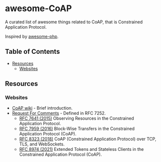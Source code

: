 # awesome-CoAP

A curated list of awesome things related to CoAP, that is Constrained Application Protocol.

Inspired by [awesome-php](https://github.com/ziadoz/awesome-php).

## Table of Contents
- [Resources](#resources)
    - [Websites](#websites)

## Resources

### Websites
* [CoAP wiki](https://en.wikipedia.org/wiki/Constrained_Application_Protocol) - Brief introduction.
* [Request For Comments](https://datatracker.ietf.org/doc/html/rfc7252) - Defined in RFC 7252.
    * [RFC 7641 (2015)](https://datatracker.ietf.org/doc/html/rfc7641) Observing Resources in the Constrained Application Protocol.
    * [RFC 7959 (2016)](https://datatracker.ietf.org/doc/html/rfc7959) Block-Wise Transfers in the Constrained Application Protocol (CoAP).
    * [RFC 8323 (2018)](https://datatracker.ietf.org/doc/html/rfc8323) CoAP (Constrained Application Protocol) over TCP, TLS, and WebSockets.
    * [RFC 8974 (2021)](https://datatracker.ietf.org/doc/html/rfc8974) Extended Tokens and Stateless Clients in the Constrained Application Protocol (CoAP).
